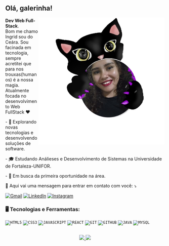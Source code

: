 ## Olá, galerinha!
<img src="https://github.com/iingridliveira/Portf-lio/blob/main/img/eugatoblack.png.png" alt="ilustração de um computador" min-width="400px" max-width="400px" width="400px" align="right">

<p align="left"> 
   <strong>Dev Web Full-Stack</strong>.<br>
 Bom me chamo Ingrid sou do Ceára. Sou facinada em tecnologia, sempre acretitei que para nos trouxas(humanos) é a nossa magia. Atualmente focada no  desenvolvimento Web FullStack ❤
</p>

<p align="left">
- 🤔 Explorando novas tecnologias e desenvolvendo soluções de software.

</p>

<p align="left">
 - 🎓 Estudando Análieses e Desenvolvimento de Sistemas  na Universidade de Fortaleza-UNIFOR.
</p>
<p align="left">
- 💼 Em busca da primeira oportunidade na área.
</p>
<p align="left">

</p>
<p align="left">
  💌 Aqui vai uma mensagem para entrar em contato com você: ⤵️
</p>

<p  align="left">
  <a href="#" title="Gmail">
  <img src="https://img.shields.io/badge/-Gmail-FF0000?style=flat-square&labelColor=FF0000&logo=gmail&logoColor=white&link=LINK-DO-SEU-GMAIL" alt="Gmail"/></a>
  <a href="https://www.linkedin.com/in/ingrid-oliveiradev/" title="LinkedIn">
  <img src="https://img.shields.io/badge/-Linkedin-0e76a8?style=flat-square&logo=Linkedin&logoColor=white&link=LINK-DO-SEU-LINKEDIN" alt="LinkedIn"/></a>
  <a href="https://www.instagram.com/ingridoliveira_sn?igsh=aTN0cmEzb2Q2Ymo5" title="Instagram">
  <img src="https://img.shields.io/badge/-Instagram-DF0174?style=flat-square&labelColor=DF0174&logo=instagram&logoColor=white&link=LINK-DO-SEU-INSTAGRAM" alt="Instagram"/></a>
</p>





### 🖥️ Tecnologias e Ferramentas: 

<code><img width="40px" src="https://cdn.jsdelivr.net/gh/devicons/devicon/icons/html5/html5-original-wordmark.svg" title = "HTML5"/></code>
<code><img width="40px" src="https://cdn.jsdelivr.net/gh/devicons/devicon/icons/css3/css3-original-wordmark.svg" title = "CSS3"/></code>
<code><img width="40px" src="https://cdn.jsdelivr.net/gh/devicons/devicon/icons/javascript/javascript-original.svg" title = "JAVASCRIPT"/></code>
<code><img width="40px" src="https://cdn.jsdelivr.net/gh/devicons/devicon/icons/react/react-original.svg" title = "REACT"/></code>
<code><img width="40px" src="https://cdn.jsdelivr.net/gh/devicons/devicon/icons/git/git-original.svg" title = "GIT"/></code>
<code><img width="40px" src="https://cdn.jsdelivr.net/gh/devicons/devicon/icons/github/github-original.svg" title = "GITHUB"/></code>
<code><img width="40px" src="https://cdn.jsdelivr.net/gh/devicons/devicon/icons/java/java-original.svg" title = "JAVA"/></code>
<code><img width="40px" src="https://cdn.jsdelivr.net/gh/devicons/devicon/icons/mysql/mysql-original.svg" title = "MYSQL"/></code>



##
<p align="center">
<a href="https://github.com/iingridliveira">
  <img height="180em" src="https://github-readme-stats-eight-theta.vercel.app/api?username=iingridliveira&show_icons=true&theme=algolia&include_all_commits=true&count_private=true"/>
  <img height="180em" src="https://github-readme-stats-eight-theta.vercel.app/api/top-langs/?username=iingridliveira&layout=compact&langs_count=8&theme=algolia"/>
</a>
</p>

